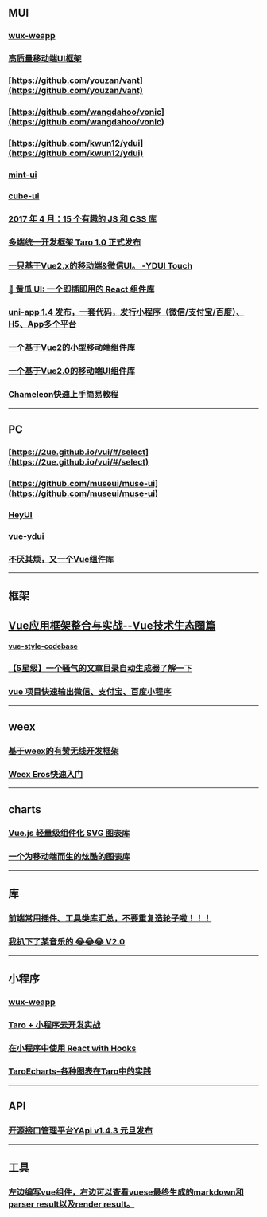 ## MUI
### [wux-weapp](https://github.com/libin1991/wux-weapp)
### [高质量移动端UI框架](https://github.com/uileader/touchui)
### [https://github.com/youzan/vant](https://github.com/youzan/vant)
### [https://github.com/wangdahoo/vonic](https://github.com/wangdahoo/vonic)
### [https://github.com/kwun12/ydui](https://github.com/kwun12/ydui)
### [mint-ui](https://github.com/ElemeFE/mint-ui/)
### [cube-ui](https://github.com/didi/cube-ui)
### [2017 年 4 月：15 个有趣的 JS 和 CSS 库](https://zhuanlan.zhihu.com/p/26317328)
### [多端统一开发框架 Taro 1.0 正式发布](https://juejin.im/post/5ba2222be51d450e8a65fd4a)
### [一只基于Vue2.x的移动端&微信UI。 -YDUI Touch](http://vue.ydui.org/)
### [🥒 黄瓜 UI: 一个即插即用的 React 组件库](https://juejin.im/post/5c233564e51d455d382ebeaa#comment)
### [uni-app 1.4 发布，一套代码，发行小程序（微信/支付宝/百度）、H5、App多个平台](https://juejin.im/post/5c2dc4aef265da612c5e02d7)
### [一个基于Vue2的小型移动端组件库](https://github.com/libin1991/im-vuer)
### [一个基于Vue2.0的移动端UI组件库](https://github.com/xiaojun1994/unique-ui)
### [Chameleon快速上手简易教程](https://juejin.im/post/5c63eefa6fb9a049a42f8ad4)
---
## PC
### [https://2ue.github.io/vui/#/select](https://2ue.github.io/vui/#/select)
### [https://github.com/museui/muse-ui](https://github.com/museui/muse-ui)
### [HeyUI](https://github.com/heyui/heyui)
### [vue-ydui](https://github.com/libin1991/vue-ydui)
### [不厌其烦，又一个Vue组件库](https://juejin.im/post/5c2cc6616fb9a049b07d765a)
---

## 框架
## [Vue应用框架整合与实战--Vue技术生态圈篇](https://www.jianshu.com/p/22a99426b524)
#### [vue-style-codebase](https://github.com/libin1991/vue-style-codebase)
### [【5星级】一个骚气的文章目录自动生成器了解一下](https://github.com/libin1991/progress-catalog)
### [vue 项目快速输出微信、支付宝、百度小程序](https://juejin.im/post/5be9748d6fb9a049dd7fcf32)
---
## weex
### [基于weex的有赞无线开发框架](https://juejin.im/post/5bd7feb85188257100456a85)
### [Weex Eros快速入门](https://juejin.im/post/5c01f249e51d4566754074c2)
---
## charts
### [Vue.js 轻量级组件化 SVG 图表库](https://github.com/libin1991/laue)
### [一个为移动端而生的炫酷的图表库](https://github.com/antvis/f2)

---
## 库
### [前端常用插件、工具类库汇总，不要重复造轮子啦！！！](https://juejin.im/post/5ba7d5dd5188255c6140cc9d)
### [我扒下了某音乐的 😂😂😂 V2.0](https://juejin.im/post/5c372e31518825253208edf2)
---
## 小程序
### [wux-weapp](https://github.com/libin1991/wux-weapp)
### [Taro + 小程序云开发实战](https://juejin.im/post/5bd7f93f6fb9a05cff326537)
### [在小程序中使用 React with Hooks](https://juejin.im/post/5c3bea2651882523785596a0)
### [TaroEcharts-各种图表在Taro中的实践](https://juejin.im/post/5c3f1ae0e51d455249760c8f)
---

## API
### [开源接口管理平台YApi v1.4.3 元旦发布](https://juejin.im/post/5c2981d6f265da613e2255b8)
---
## 工具
### [左边编写vue组件，右边可以查看vuese最终生成的markdown和parser result以及render result。](https://vuese.github.io/vuese-explorer/)
